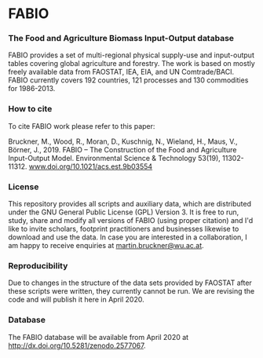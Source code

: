 # FABIO
### The Food and Agriculture Biomass Input-Output database

FABIO provides a set of multi-regional physical supply-use and input-output tables covering global agriculture and forestry. The work is based on mostly freely available data from FAOSTAT, IEA, EIA, and UN Comtrade/BACI. FABIO currently covers 192 countries, 121 processes and 130 commodities for 1986-2013.

### How to cite

To cite FABIO work please refer to this paper:

Bruckner, M., Wood, R., Moran, D., Kuschnig, N., Wieland, H., Maus, V., Börner, J., 2019. FABIO – The Construction of the Food and Agriculture Input-Output Model. Environmental Science & Technology 53(19), 11302-11312. www.doi.org/10.1021/acs.est.9b03554

### License

This repository provides all scripts and auxiliary data, which are distributed under the GNU General Public License (GPL) Version 3. It is free to run, study, share and modify all versions of FABIO (using proper citation) and I'd like to invite scholars, footprint practitioners and businesses likewise to download and use the data. In case you are interested in a collaboration, I am happy to receive enquiries at <martin.bruckner@wu.ac.at>.

### Reproducibility

Due to changes in the structure of the data sets provided by FAOSTAT after these scripts were written, they currently cannot be run. We are revising the code and will publish it here in April 2020.  

### Database

The FABIO database will be available from April 2020 at http://dx.doi.org/10.5281/zenodo.2577067.
